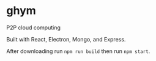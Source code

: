 # ghym

P2P cloud computing


Built with React, Electron, Mongo, and Express.

After downloading run ```npm run build``` then run ```npm start```.
